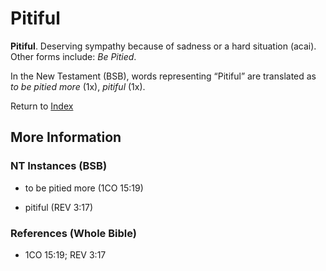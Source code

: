 # Pitiful
**Pitiful**. 
Deserving sympathy because of sadness or a hard situation (acai). 
Other forms include: 
*Be Pitied*. 




In the New Testament (BSB), words representing “Pitiful” are translated as 
*to be pitied more* (1x), *pitiful* (1x). 


Return to [Index](00-Index.md)

## More Information

### NT Instances (BSB)

* to be pitied more (1CO 15:19)

* pitiful (REV 3:17)



### References (Whole Bible)

* 1CO 15:19; REV 3:17



